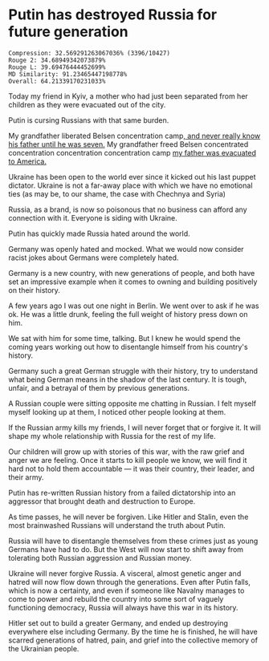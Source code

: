 # Putin has destroyed Russia for future generation

```
Compression: 32.569291263067036% (3396/10427)
Rouge 2: 34.68949342073879%
Rouge L: 39.69476444452699%
MD Similarity: 91.23465447198778%
Overall: 64.21339170231033%
```

Today my friend in Kyiv, a mother who had just been separated from her children as they were evacuated out of the city.

Putin is cursing Russians with that same burden.

My grandfather liberated Belsen concentration camp[, and never really know his father until he was seven.](https://medium.com/lessons-from-history/75-years-ago-my-grandfather-arrived-at-belsen-concentration-camp-8a34eedac2af) My grandfather freed Belsen concentrated concentration concentration concentration camp [my father was evacuated to America.](https://tswriting.medium.com/what-i-learned-from-my-grandma-cffe6251ff54)

Ukraine has been open to the world ever since it kicked out his last puppet dictator. Ukraine is not a far-away place with which we have no emotional ties (as may be, to our shame, the case with Chechnya and Syria)

Russia, as a brand, is now so poisonous that no business can afford any connection with it. Everyone is siding with Ukraine.

Putin has quickly made Russia hated around the world.

Germany was openly hated and mocked. What we would now consider racist jokes about Germans were completely hated.



Germany is a new country, with new generations of people, and both have set an impressive example when it comes to owning and building positively on their history.

A few years ago I was out one night in Berlin. We went over to ask if he was ok. He was a little drunk, feeling the full weight of history press down on him.

We sat with him for some time, talking. But I knew he would spend the coming years working out how to disentangle himself from his country's history.

Germany such a great German struggle with their history, try to understand what being German means in the shadow of the last century. It is tough, unfair, and a betrayal of them by previous generations.

A Russian couple were sitting opposite me chatting in Russian. I felt myself myself looking up at them, I noticed other people looking at them.

If the Russian army kills my friends, I will never forget that or forgive it. It will shape my whole relationship with Russia for the rest of my life.

Our children will grow up with stories of this war, with the raw grief and anger we are feeling. Once it starts to kill people we know, we will find it hard not to hold them accountable — it was their country, their leader, and their army.

Putin has re-written Russian history from a failed dictatorship into an aggressor that brought death and destruction to Europe.

As time passes, he will never be forgiven. Like Hitler and Stalin, even the most brainwashed Russians will understand the truth about Putin.

Russia will have to disentangle themselves from these crimes just as young Germans have had to do. But the West will now start to shift away from tolerating both Russian aggression and Russian money.

Ukraine will never forgive Russia. A visceral, almost genetic anger and hatred will now flow down through the generations. Even after Putin falls, which is now a certainty, and even if someone like Navalny manages to come to power and rebuild the country into some sort of vaguely functioning democracy, Russia will always have this war in its history.

Hitler set out to build a greater Germany, and ended up destroying everywhere else including Germany. By the time he is finished, he will have scarred generations of hatred, pain, and grief into the collective memory of the Ukrainian people.
